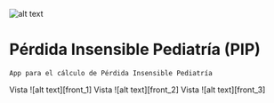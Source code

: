 ![alt text][logo]  
# Pérdida Insensible Pediatría (PIP) 

```
App para el cálculo de Pérdida Insensible Pediatría
```

Vista ![alt text][front_1] 
Vista ![alt text][front_2] 
Vista ![alt text][front_3] 

[fron_1]: https://github.com/jalmx89/pip/blob/master/imgs/front_1.png "Vista 1"
[fron_2]: https://github.com/jalmx89/pip/blob/master/imgs/front_2.png "Vista 2"
[fron_3]: https://github.com/jalmx89/pip/blob/master/imgs/front_3.png "Vista 3"
[logo]: https://github.com/jalmx89/pip/blob/master/app/src/main/res/mipmap-hdpi/ic_launcher.png "logo"
